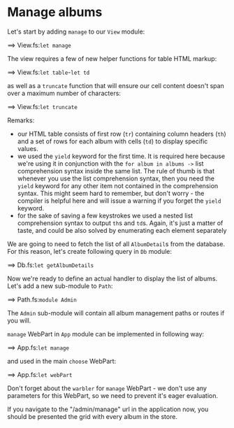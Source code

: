 # Manage albums

Let's start by adding `manage` to our `View` module:

==> View.fs:`let manage`

The view requires a few of new helper functions for table HTML markup:

==> View.fs:`let table`-`let td`

as well as a `truncate` function that will ensure our cell content doesn't span over a maximum number of characters:

==> View.fs:`let truncate`

Remarks:

- our HTML table consists of first row (`tr`) containing column headers (`th`) and a set of rows for each album with cells (`td`) to display specific values.
- we used the `yield` keyword for the first time. It is required here because we're using it in conjunction with the `for album in albums ->` list comprehension syntax inside the same list. The rule of thumb is that whenever you use the list comprehension syntax, then you need the `yield` keyword for any other item not contained in the comprehension syntax. This might seem hard to remember, but don't worry - the compiler is helpful here and will issue a warning if you forget the `yield` keyword.
- for the sake of saving a few keystrokes we used a nested list comprehension syntax to output `th`s and `td`s. Again, it's just a matter of taste, and could be also solved by enumerating each element separately

We are going to need to fetch the list of all `AlbumDetail`s from the database. 
For this reason, let's create following query in `Db` module:

==> Db.fs:`let getAlbumDetails`

Now we're ready to define an actual handler to display the list of albums.
Let's add a new sub-module to `Path`:

==> Path.fs:`module Admin`

The `Admin` sub-module will contain all album management paths or routes if you will.

`manage` WebPart in `App` module can be implemented in following way:

==> App.fs:`let manage`

and used in the main `choose` WebPart:

==> App.fs:`let webPart`

Don't forget about the `warbler` for `manage` WebPart - we don't use any parameters for this WebPart, so we need to prevent it's eager evaluation.

If you navigate to the "/admin/manage" url in the application now, you should be presented the grid with every album in the store.
